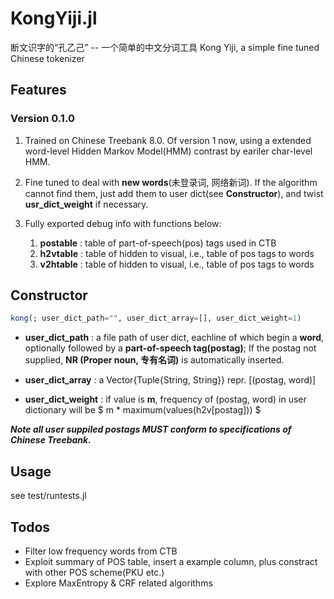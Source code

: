 # KongYiji.jl
断文识字的“孔乙己” -- 一个简单的中文分词工具
Kong Yiji, a simple fine tuned Chinese tokenizer

## Features

### Version 0.1.0
                
1. Trained on Chinese Treebank 8.0. Of version 1 now, using a extended word-level Hidden Markov Model(HMM) contrast by eariler char-level HMM. 

2. Fine tuned to deal with **new words**(未登录词, 网络新词). If the algorithm cannot find them, just add them to user dict(see **Constructor**), and twist **usr_dict_weight** if necessary.

3. Fully exported debug info with functions below:
	1. **postable** : table of part-of-speech(pos) tags used in CTB
	2. **h2vtable** : table of hidden to visual, i.e., table of pos tags to words
	3. **v2htable** : table of hidden to visual, i.e., table of pos tags to words 

## Constructor
```julia
kong(; user_dict_path="", user_dict_array=[], user_dict_weight=1)
```
        
+  **user_dict_path** : a file path of user dict, eachline of which begin a **word**, optionally followed by a **part-of-speech tag(postag)**;
                               If the postag not supplied, **NR (Proper noun, 专有名词)** is automatically inserted. 
+ **user_dict_array** : a Vector{Tuple{String, String}} repr. [(postag, word)]
        
+ **user_dict_weight** : if value is **m**, frequency of (postag, word) in user dictionary will be $ m * maximum(values(h2v[postag])) $

***Note all user suppiled postags MUST conform to specifications of Chinese Treebank.***

## Usage
see test/runtests.jl

## Todos
+ Filter low frequency words from CTB
+ Exploit summary of POS table, insert a example column, plus constract with other POS scheme(PKU etc.)
+ Explore MaxEntropy & CRF related algorithms
<!--stackedit_data:
eyJoaXN0b3J5IjpbLTIyNjIyODk5Myw5NjQ3MTk5NDgsODE5MT
U3MzM5LDE0MjI3MDQ2ODYsLTEyNDI5Nzk3MTUsLTIwMDY4ODQ4
NF19
-->